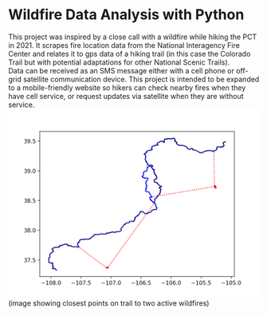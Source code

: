 # Wildfire Data Analysis with Python

This project was inspired by a close call with a wildfire while hiking the PCT in 2021. It scrapes fire location data from the National Interagency Fire Center and relates it to gps data of a hiking trail (in this case the Colorado Trail but with potential adaptations for other National Scenic Trails).\
Data can be received as an SMS message either with a cell phone or off-grid satellite communication device. This project is intended to be expanded to a mobile-friendly website so hikers can check nearby fires when they have cell service, or request updates via satellite when they are without service.\
![](fire.png)\
(image showing closest points on trail to two active wildfires)

